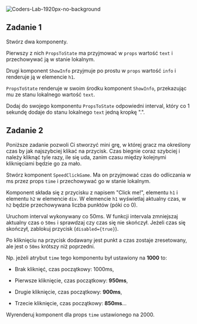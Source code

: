 ![Coders-Lab-1920px-no-background](https://user-images.githubusercontent.com/30623667/104709387-2b7ac180-571f-11eb-9b94-517aa6d501c9.png)



## Zadanie 1

Stwórz dwa komponenty.

Pierwszy z nich `PropsToState` ma przyjmować w `props` wartość `text` i przechowywać ją w stanie lokalnym.

Drugi komponent `ShowInfo` przyjmuje po prostu w `props` wartość `info` i renderuje ją w elemencie `h1`.

`PropsToState` renderuje w swoim środku komponent `ShowInfo`, przekazując mu ze stanu lokalnego wartość `text`.

Dodaj do swojego komponentu `PropsToState` odpowiedni interval, który co 1 sekundę dodaje do stanu lokalnego `text` jedną kropkę ".".



## Zadanie 2

Poniższe zadanie pozwoli Ci stworzyć mini grę, w której gracz ma określony czas by jak najszybciej klikać na przycisk. Czas biegnie coraz szybciej i należy kliknąć tyle razy, ile się uda, zanim czasu między kolejnymi kliknięciami będzie go za mało.

Stwórz komponent `SpeedClickGame`. Ma on przyjmować czas do odliczania w ms przez props `time` i przechowywać go w stanie lokalnym.

Komponent składa się z przycisku z napisem "Click me!", elementu `h1` i elementu `h2` w elemencie `div`. W elemencie `h1` wyświetlaj aktualny czas, w `h2` będzie przechowywana liczba punktów (póki co 0).

Uruchom interval wykonywany co 50ms. W funkcji intervala zmniejszaj aktualny czas o `50ms` i sprawdzaj czy czas się nie skończył. Jeżeli czas się skończył, zablokuj przycisk (`disabled={true}`).

Po kliknięciu na przycisk dodawany jest punkt a czas zostaje zresetowany, ale jest o `50ms` krótszy niż poprzedni.

Np. jeżeli atrybut `time` tego komponentu był ustawiony na **1000** to:

- Brak kliknięć, czas początkowy: 1000ms,

- Pierwsze kliknięcie, czas początkowy: **950ms**,

- Drugie kliknięcie, czas początkowy: **900ms**,

- Trzecie kliknięcie, czas początkowy: **850ms**...

Wyrenderuj komponent dla props `time` ustawionego na 2000.

